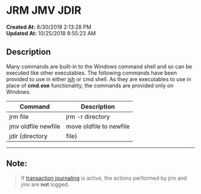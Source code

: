 # JRM JMV JDIR

**Created At:** 8/30/2018 2:13:28 PM  
**Updated At:** 10/25/2018 8:55:23 AM  


## Description 

Many commands are built-in to the Windows command shell and so can be executed like other executables. The following commands have been provided to use in either [jsh](328248-jshell) or cmd shell. As they are executables to use in place of **cmd.exe** functionality, the commands are provided only on Windows.




| Command<br> | Description<br> |
| --- | --- |
| jrm file | jrm -r directory<br> | remove file or directory, recursively<br> |
| jmv oldfile newfile<br> | move oldfile to newfile<br> |
| jdir {directory|file}<br> | list directory<br> |


* * *



## Note: 


> If [transaction journaling](introduction-to-transactional-journaling) is active, the actions performed by jrm and jmv are **not** logged.



